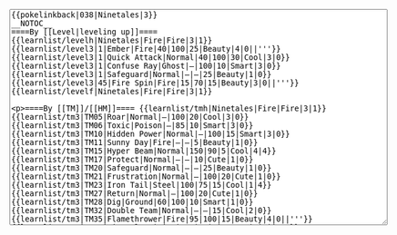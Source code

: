 </p><textarea readonly="" accesskey="," id="wpTextbox1" cols="80" rows="25" style="" class="mw-editfont-monospace" lang="en" dir="ltr" name="wpTextbox1">{{pokelinkback|038|Ninetales|3}}
__NOTOC__
====By [[Level|leveling up]]====
{{learnlist/levelh|Ninetales|Fire|Fire|3|1}}
{{learnlist/level3|1|Ember|Fire|40|100|25|Beauty|4|0||'''}}
{{learnlist/level3|1|Quick Attack|Normal|40|100|30|Cool|3|0}}
{{learnlist/level3|1|Confuse Ray|Ghost|—|100|10|Smart|3|0}}
{{learnlist/level3|1|Safeguard|Normal|—|—|25|Beauty|1|0}}
{{learnlist/level3|45|Fire Spin|Fire|15|70|15|Beauty|3|0||'''}}
{{learnlist/levelf|Ninetales|Fire|Fire|3|1}}

====By [[TM]]/[[HM]]====
{{learnlist/tmh|Ninetales|Fire|Fire|3|1}}
{{learnlist/tm3|TM05|Roar|Normal|—|100|20|Cool|3|0}}
{{learnlist/tm3|TM06|Toxic|Poison|—|85|10|Smart|3|0}}
{{learnlist/tm3|TM10|Hidden Power|Normal|—|100|15|Smart|3|0}}
{{learnlist/tm3|TM11|Sunny Day|Fire|—|—|5|Beauty|1|0}}
{{learnlist/tm3|TM15|Hyper Beam|Normal|150|90|5|Cool|4|4}}
{{learnlist/tm3|TM17|Protect|Normal|—|—|10|Cute|1|0}}
{{learnlist/tm3|TM20|Safeguard|Normal|—|—|25|Beauty|1|0}}
{{learnlist/tm3|TM21|Frustration|Normal|—|100|20|Cute|1|0}}
{{learnlist/tm3|TM23|Iron Tail|Steel|100|75|15|Cool|1|4}}
{{learnlist/tm3|TM27|Return|Normal|—|100|20|Cute|1|0}}
{{learnlist/tm3|TM28|Dig|Ground|60|100|10|Smart|1|0}}
{{learnlist/tm3|TM32|Double Team|Normal|—|—|15|Cool|2|0}}
{{learnlist/tm3|TM35|Flamethrower|Fire|95|100|15|Beauty|4|0||'''}}
{{learnlist/tm3|TM38|Fire Blast|Fire|120|85|5|Beauty|4|0||'''}}
{{learnlist/tm3|TM42|Facade|Normal|70|100|20|Cute|2|0}}
{{learnlist/tm3|TM43|Secret Power|Normal|70|100|20|Smart|1|0}}
{{learnlist/tm3|TM44|Rest|Psychic|—|—|10|Cute|2|0}}
{{learnlist/tm3|TM45|Attract|Normal|—|100|15|Cute|2|0}}
{{learnlist/tm3|TM50|Overheat|Fire|140|90|5|Beauty|6|0||'''}}
{{learnlist/tmf|Ninetales|Fire|Fire|3|1}}

====By {{pkmn|breeding}}====
{{learnlist/breedh|Ninetales|Fire|Fire|3|1}}
{{learnlist/breed3|{{MSP/3|054|Psyduck}}{{MSP/3|055|Golduck}}|Disable|Normal|—|55|20|Smart|2|0}}
{{learnlist/breed3|{{MSP/3|052|Meowth}}{{MSP/3|053|Persian}}{{MSP/3|197|Umbreon}}{{MSP/3|215|Sneasel}}{{MSP/3|216|Teddiursa}}{{MSP/3|217|Ursaring}}&lt;br>{{MSP/3|228|Houndour}}{{MSP/3|229|Houndoom}}{{MSP/3|274|Nuzleaf}}{{MSP/3|287|Slakoth}}{{MSP/3|289|Slaking}}{{MSP/3|300|Skitty}}&lt;br>{{MSP/3|303|Mawile}}{{MSP/3|327|Spinda}}{{MSP/3|352|Kecleon}}|Faint Attack|Dark|60|—|20|Smart|2|0}}
{{learnlist/breed3|{{MSP/3|206|Dunsparce}}{{MSP/3|231|Phanpy}}{{MSP/3|232|Donphan}}{{MSP/3|263|Zigzagoon}}{{MSP/3|287|Slakoth}}{{MSP/3|289|Slaking}}&lt;br>{{MSP/3|324|Torkoal}}{{MSP/3|327|Spinda}}|Flail|Normal|—|100|15|Cute|1|0}}
{{learnlist/breed3|{{MSP/3|324|Torkoal}}|Heat Wave|Fire|100|90|10|Beauty|4|0||'''}}
{{learnlist/breed3|{{MSP/3|228|Houndour}}{{MSP/3|229|Houndoom}}{{MSP/3|261|Poochyena}}{{MSP/3|262|Mightyena}}{{MSP/3|293|Whismur}}{{MSP/3|294|Loudred}}&lt;br>{{MSP/3|295|Exploud}}{{MSP/3|309|Electrike}}{{MSP/3|310|Manectric}}|Howl|Normal|—|—|40|Cool|1|0}}
{{learnlist/breed3|{{MSP/3|234|Stantler}}{{MSP/3|327|Spinda}}|Hypnosis|Psychic|—|60|20|Smart|1|3}}
{{learnlist/breed3|{{MSP/3|054|Psyduck}}{{MSP/3|055|Golduck}}{{MSP/3|196|Espeon}}{{MSP/3|325|Spoink}}{{MSP/3|326|Grumpig}}{{MSP/3|327|Spinda}}|Psych Up|Normal|—|—|10|Smart|2|0}}
{{learnlist/breed3|{{MSP/3|206|Dunsparce}}|Spite|Ghost|—|100|10|Tough|1|0}}
{{learnlist/breedf|Ninetales|Fire|Fire|3|1}}

====By [[Move Tutor|tutoring]]====
{{learnlist/tutorh|Ninetales|Fire|Fire|3|1}}
{{learnlist/tutor3|Body Slam|Normal|85|100|15|Tough|1|4|||yes|yes|yes}}
{{learnlist/tutor3|Double-Edge|Normal|120|100|15|Tough|6|0|||yes|yes|yes}}
{{learnlist/tutor3|Endure|Normal|—|—|10|Tough|2|0|||no|yes|no}}
{{learnlist/tutor3|Mimic|Normal|—|—|10|Cute|1|0|||yes|yes|yes}}
{{learnlist/tutor3|Sleep Talk|Normal|—|—|10|Cute|3|0|||no|yes|no}}
{{learnlist/tutor3|Snore|Normal|40|100|15|Cute|4|0|||no|yes|no}}
{{learnlist/tutor3|Substitute|Normal|—|—|10|Smart|2|0|||yes|yes|yes}}
{{learnlist/tutor3|Swagger|Normal|—|90|15|Cute|2|0|||no|yes|yes}}
{{learnlist/tutor3|Swift|Normal|60|—|20|Cool|2|0|||no|yes|no}}
{{learnlist/tutorf|Ninetales|Fire|Fire|3|1}}

====By a prior [[evolution]]====
{{Learnlist/prevoh|Ninetales|Fire|Fire|3|1}}
{{Learnlist/prevo3|037|Vulpix|||||Tail Whip|Normal|—|100|30|Cute|2|0}}
{{Learnlist/prevo3|037|Vulpix|||||Will-O-Wisp|Fire|—|75|15|Beauty|1|4}}
{{Learnlist/prevo3|037|Vulpix|||||Imprison|Psychic|—|—|10|Smart|3|0}}
{{Learnlist/prevo3|037|Vulpix|||||Grudge|Ghost|—|—|5|Tough|1|0}}
{{Learnlist/prevo3|037|Vulpix|e||||Charm|Normal|—|100|20|Cute|2|1||XD}}
{{Learnlist/prevof|Ninetales|Fire|Fire|3|1}}

[[it:Ninetales/Mosse apprese in terza generazione]]
[[zh:九尾/第三世代招式表]]
